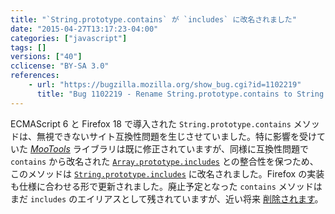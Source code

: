 ```yaml
---
title: "`String.prototype.contains` が `includes` に改名されました"
date: "2015-04-27T13:17:23-04:00"
categories: ["javascript"]
tags: []
versions: ["40"]
cclicense: "BY-SA 3.0"
references:
    - url: "https://bugzilla.mozilla.org/show_bug.cgi?id=1102219"
      title: "Bug 1102219 - Rename String.prototype.contains to String.prototype.includes"
---
```

ECMAScript 6 と Firefox 18 で導入された `String.prototype.contains` メソッドは、無視できないサイト互換性問題を生じさせていました。特に影響を受けていた [*MooTools*](https://bugzilla.mozilla.org/show_bug.cgi?id=789036) ライブラリは既に修正されていますが、同様に互換性問題で `contains` から改名された [`Array.prototype.includes`](https://developer.mozilla.org/docs/Web/JavaScript/Reference/Global_Objects/Array/includes) との整合性を保つため、このメソッドは [`String.prototype.includes`](https://developer.mozilla.org/docs/Web/JavaScript/Reference/Global_Objects/String/includes) に改名されました。Firefox の実装も仕様に合わせる形で更新されました。廃止予定となった `contains` メソッドはまだ `includes` のエイリアスとして残されていますが、近い将来 [削除されます](https://www.fxsitecompat.com/ja/docs/2015/string-prototype-contains-will-be-removed/)。
